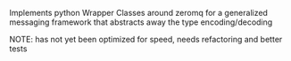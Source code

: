 Implements python Wrapper Classes around zeromq for a generalized messaging framework that abstracts away the type encoding/decoding

NOTE: has not yet been optimized for speed, needs refactoring and better tests

